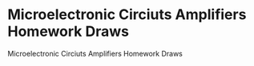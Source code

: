 # Microelectronic Circiuts Amplifiers Homework Draws
 Microelectronic Circiuts Amplifiers Homework Draws
